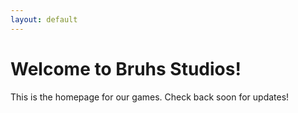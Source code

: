 ```yaml
---
layout: default
---
```


# Welcome to Bruhs Studios!

This is the homepage for our games. Check back soon for updates!
